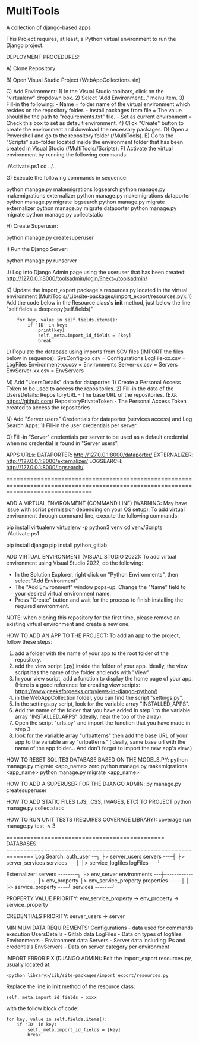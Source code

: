 # MultiTools
A collection of django-based apps

This Project requires, at least, a Python virtual environment to run the Django project. 


DEPLOYMENT PROCEDURES:

A) Clone Repository

B) Open Visual Studio Project (WebAppCollections.sln)

C) Add Environment:
	1) In the Visual Studio toolbars, click on the "virtualenv" dropdown box.
 	2) Select "Add Environment..." menu item.
  	3) Fill-in the following:
  	   - Name = folder name of the virtual environment which resides on the repository folder.
  	   - Install packages from file = The value should be the path to "requirements.txt" file.
  	   - Set as current environment = Check this box to set as default environment.
  	4) Click "Create" button to create the environment and download the necessary packages.
D) Open a Powershell and go to the repository folder (/MultiTools).
E) Go to the "Scripts" sub-folder located inside the environment folder that has been created in Visual Studio (/MultiTools/<environment-name>/Scripts):
F) Activate the virtual environment by running the following commands:

./Activate.ps1
cd ../..

G) Execute the following commands in sequence:

python manage.py makemigrations logsearch
python manage.py makemigrations externalizer
python manage.py makemigrations	dataporter
python manage.py migrate logsearch
python manage.py migrate externalizer
python manage.py migrate dataporter
python manage.py migrate
python manage.py collectstatic

H) Create Superuser:

python manage.py createsuperuser

I) Run the Django Server:

python manage.py runserver

J) Log into Django Admin page using the useruser that has been created: http://127.0.0.1:8000/toolsadmin/login/?next=/toolsadmin/

K) Update the import_export package's resources.py located in the virtual environment (MultiTools/<environment-name>/Lib/site-packages/import_export/resources.py):
	1) Add the code below in the Resource class's __init__ method, just below the line "self.fields = deepcopy(self.fields)"
	
        for key, value in self.fields.items():
            if 'ID' in key:
                print(key)
                self._meta.import_id_fields = [key]
                break


L) Populate the database using imports from SCV files (IMPORT the files below in sequence):
SysConfig-xx.csv = Configurations
LogFile-xx.csv = LogFiles
Environment-xx.csv = Environments
Server-xx.csv = Servers
EnvServer-xx.csv = EnvServers


M) Add "UsersDetails" data for dataporter:
	1) Create a Personal Access Token to be used to access the repositories.
	2) Fill-in the data of the UsersDetails:
		RepositoryURL - The base URL of the repositories. (E.G. https://github.com)
		RepositoryPrivateToken - The Personal Access Token created to access the repositories


N) Add "Server users" Credentials for dataporter (services access) and Log Search Apps:
	1) Fill-in the user credentials per server.


O) Fill-in "Server" credentials per server to be used as a default credential when no credential is found in "Server users".

APPS URLs:
DATAPORTER: http://127.0.0.1:8000/dataporter/
EXTERNALIZER: http://127.0.0.1:8000/externalizer/
LOGSEARCH: http://127.0.0.1:8000/logsearch/


=====================================================================================================================================

ADD A VIRTUAL ENVIRONMENT (COMMAND LINE) (WARNING: May have issue with script permission depending on your OS setup):
To add virtual environment through command line, execute the following commands:

pip install virtualenv
virtualenv -p python3 venv
cd venv/Scripts
./Activate.ps1

pip install django
pip install python_gitlab


ADD VIRTUAL ENVIRONMENT (VISUAL STUDIO 2022):
To add virtual environment using Visual Studio 2022, do the following:

- In the Solution Explorer, right click on "Python Environments", then select "Add Environment"
- The "Add Environment" window pops-up. Change the "Name" field to your desired virtual environment name.
- Press "Create" button and wait for the process to finish installing the required environment.

NOTE: when cloning this repository for the first time, please remove an existing virtual environment and create a new one.


HOW TO ADD AN APP TO THE PROJECT:
To add an app to the project, follow these steps:

1. add a folder with the name of your app to the root folder of the repository.
2. add the view script (.py) inside the folder of your app. Ideally, the view script has the name of the folder and ends with "View"
3. In your view script, add a function to display the home page of your app. (Here is a good reference for creating view scripts: https://www.geeksforgeeks.org/views-in-django-python/)
4. in the WebAppCollection folder, you can find the script "settings.py".
5. In the settings.py script, look for the variable array "INSTALLED_APPS".
6. Add the name of the folder that you have added in step 1 to the variable array "INSTALLED_APPS" (ideally, near the top of the array).
7. Open the script "urls.py" and import the function that you have made in step 3.
8. look for the variable array "urlpatterns" then add the base URL of your app to the variable array "urlpatterns" (ideally, same base url with the name of the app folder... And don't forget to import the new app's view.)


HOW TO RESET SQLITE3 DATABASE BASED ON THE MODELS.PY:
python manage.py migrate <app_name> zero 
python manage.py makemigrations <app_name>
python manage.py migrate <app_name>


HOW TO ADD A SUPERUSER FOR THE DJANGO ADMIN:
py manage.py createsuperuser


HOW TO ADD STATIC FILES (.JS, .CSS, IMAGES, ETC) TO PROJECT
python manage.py collectstatic


HOW TO RUN UNIT TESTS (REQUIRES COVERAGE LIBRARY):
coverage run manage.py test -v 3

============================================== DATABASES ==============================================================
Log Search:
auth_user --┐
			├> server_users
servers	----┤
			├> server_services
services ---┤
			├> service_logfiles
logFiles ---┘


Externalizer:
servers --------┐
                ├> env_server
environments ---┼-----------------------┐
				├> env_property         ├> env_service_property
properties -----┤                       |
				├> service_property ----┘
services -------┘

PROPERTY VALUE PRIORITY: env_service_property -> env_property -> service_property

CREDENTIALS PRIORITY: server_users -> server


MINIMUM DATA REQUIREMENTS:
Configurations - data used for commands execution
UsersDetails - Gitlab data
LogFiles - Data on types of logfiles
Environments - Environment data
Servers - Server data including IPs and credentials
EnvServers - Data on server category per environment


IMPORT ERROR FIX (DJANGO ADMIN):
Edit the import_export resources.py, usually located at:

	<python_library>/Lib/site-packages/import_export/resources.py

Replace the line in __init__ method of the resource class:

	self._meta.import_id_fields = xxxx

with the follow block of code:

	for key, value in self.fields.items():
		if 'ID' in key:
			self._meta.import_id_fields = [key]
            break
